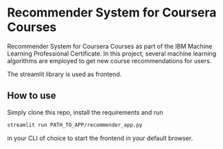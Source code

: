# Recommender System for Coursera Courses

Recommender System for Coursera Courses as part of the IBM Machine Learning Professional Certificate. In this project, several machine learning algorithms are employed to get new course recommendations for users.

The streamlit library is used as frontend.

## How to use
Simply clone this repo, install the requirements and run

```bash
streamlit run PATH_TO_APP/recommender_app.py
```

in your CLI of choice to start the frontend in your default browser.
